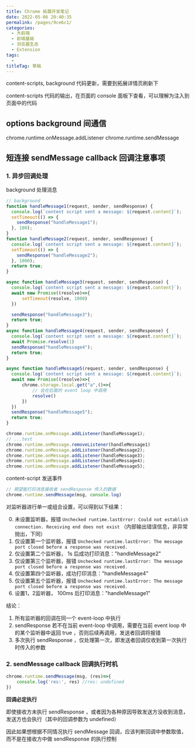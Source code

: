 ```yaml
---
title: Chrome 拓展开发笔记
date: 2022-05-06 20:40:35
permalink: /pages/9ce6c1/
categories: 
  - 大前端
  - 前端基础
  - 浏览器生态
  - Extension
tags: 
  - 
titleTag: 草稿
---
```

content-scripts, background 代码更新，需要到拓展详情页刷新下

content-scripts 代码的输出，在页面的 console 面板下查看，可以理解为注入到页面中的代码

## options background 间通信

chrome.runtime.onMessage.addListener
chrome.runtime.sendMessage


## 短连接 sendMessage callback 回调注意事项

### 1. 异步回调处理

background 处理消息
```js
// background
function handleMessage1(request, sender, sendResponse) {
  console.log(`content script sent a message: ${request.content}`);
  setTimeout(() => {
    sendResponse("handleMessage1");
  }, 100);
}
function handleMessage2(request, sender, sendResponse) {
  console.log(`content script sent a message: ${request.content}`);
  setTimeout(() => {
    sendResponse("handleMessage2");
  }, 1000);
  return true;
}

async function handleMessage3(request, sender, sendResponse) {
  console.log(`content script sent a message: ${request.content}`);
  await new Promise((resolve)=>{
      setTimeout(resolve, 1000)
  })

  sendResponse("handleMessage3");
  return true;
}
async function handleMessage4(request, sender, sendResponse) {
  console.log(`content script sent a message: ${request.content}`);
  await Promise.resolve(1)
  sendResponse("handleMessage4");
  return true;
}

async function handleMessage5(request, sender, sendResponse) {
  console.log(`content script sent a message: ${request.content}`);
  await new Promise((resolve)=>{
      chrome.storage.local.get("a",()=>{
          // 会在后面的 event loop 中调用
          resolve()
      })
  })
  sendResponse("handleMessage5");
  return true;
}

chrome.runtime.onMessage.addListener(handleMessage1);
// ...test
chrome.runtime.onMessage.removeListener(handleMessage1)
chrome.runtime.onMessage.addListener(handleMessage2);
chrome.runtime.onMessage.addListener(handleMessage3);
chrome.runtime.onMessage.addListener(handleMessage4);
chrome.runtime.onMessage.addListener(handleMessage5);
```

content-script 发送事件
```js
// 期望能打印消息接收者 sendResponse 传入的数据
chrome.runtime.sendMessage(msg, console.log)
```


对监听器进行单一或组合设置，可以得到以下结果：

0. 未设置监听器，报错 `Unchecked runtime.lastError: Could not establish connection. Receiving end does not exist` （内部输出错误信息，非异常抛出，下同）
1. 仅设置第一个监听器，报错 `Unchecked runtime.lastError: The message port closed before a response was received.`
2. 仅设置第二个监听器， 1s 后成功打印消息："handleMessage2"
3. 仅设置第三个监听器，报错 `Unchecked runtime.lastError: The message port closed before a response was received.`
4. 仅设置第四个监听器，成功打印消息："handleMessage4"
5. 仅设置第五个监听器，报错 `Unchecked runtime.lastError: The message port closed before a response was received.`
6. 设置1，2监听器， 100ms 后打印消息："handleMessage1"

结论：
1. 所有监听器的回调在同一个 event-loop 中执行
2. sendResponse 若不在当前 event-loop 中调用，需要在当前 event loop 中的某个监听器中返回 true ，否则后续再调用，发送者回调将报错
3. 多次执行 sendResponse ，仅处理第一次，即发送者回调仅收到第一次执行时传入的参数



### 2. sendMessage callback 回调执行时机

```js
chrome.runtime.sendMessage(msg, (res)=>{
    console.log('res:', res) //res: undefined
})
```
**回调必定执行**

即使接收方未执行 sendResponse ，或者因为各种原因导致发送方没收到消息，发送方也会执行（其中的回调参数为 undefined）

因此如果想根据不同情况执行 sendMessage 回调，应该判断回调中参数取值，而不是在接收方中做 sendResponse 的执行控制


